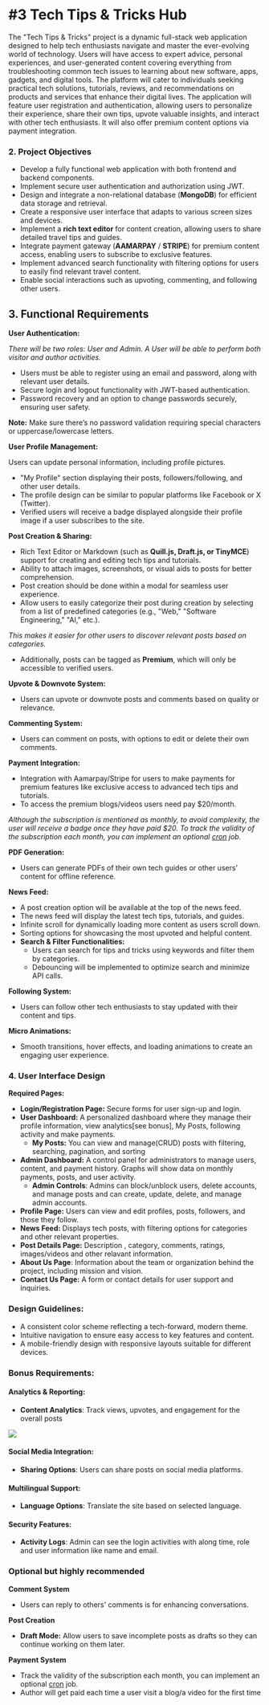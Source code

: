 # #3 Tech Tips & Tricks Hub

The "Tech Tips & Tricks" project is a dynamic full-stack web application designed to help tech enthusiasts navigate and master the ever-evolving world of technology. Users will have access to expert advice, personal experiences, and user-generated content covering everything from troubleshooting common tech issues to learning about new software, apps, gadgets, and digital tools. The platform will cater to individuals seeking practical tech solutions, tutorials, reviews, and recommendations on products and services that enhance their digital lives. The application will feature user registration and authentication, allowing users to personalize their experience, share their own tips, upvote valuable insights, and interact with other tech enthusiasts. It will also offer premium content options via payment integration.

  

### 2\. Project Objectives

*   Develop a fully functional web application with both frontend and backend components.
*   Implement secure user authentication and authorization using JWT.
*   Design and integrate a non-relational database (**MongoDB**) for efficient data storage and retrieval.
*   Create a responsive user interface that adapts to various screen sizes and devices.
*   Implement a **rich text editor** for content creation, allowing users to share detailed travel tips and guides.
*   Integrate payment gateway (**AAMARPAY** / **STRIPE**) for premium content access, enabling users to subscribe to exclusive features.
*   Implement advanced search functionality with filtering options for users to easily find relevant travel content.
*   Enable social interactions such as upvoting, commenting, and following other users.

  

## **3\. Functional Requirements**

  

**User Authentication:**

  

_There will be two roles: User and Admin. A User will be able to perform both visitor and author activities._

*   Users must be able to register using an email and password, along with relevant user details.
*   Secure login and logout functionality with JWT-based authentication.
*   Password recovery and an option to change passwords securely, ensuring user safety.

  

**Note:** Make sure there’s no password validation requiring special characters or uppercase/lowercase letters.

  

**User Profile Management:**

  

Users can update personal information, including profile pictures.

*   "My Profile" section displaying their posts, followers/following, and other user details.
*   The profile design can be similar to popular platforms like Facebook or X (Twitter).
*   Verified users will receive a badge displayed alongside their profile image if a user subscribes to the site.

  

**Post Creation & Sharing:**

  

*   Rich Text Editor or Markdown (such as **Quill.js, Draft.js, or TinyMCE**) support for creating and editing tech tips and tutorials.
*   Ability to attach images, screenshots, or visual aids to posts for better comprehension.
*   Post creation should be done within a modal for seamless user experience.
*   Allow users to easily categorize their post during creation by selecting from a list of predefined categories (e.g., "Web," "Software Engineering," "AI," etc.).

_This makes it easier for other users to discover relevant posts based on categories._

*   Additionally, posts can be tagged as **Premium**, which will only be accessible to verified users.

  

  

**Upvote & Downvote System:**

  

*   Users can upvote or downvote posts and comments based on quality or relevance.

  

**Commenting System:**

  

*   Users can comment on posts, with options to edit or delete their own comments.

  

  

**Payment Integration:**

  

*   Integration with Aamarpay/Stripe for users to make payments for premium features like exclusive access to advanced tech tips and tutorials.
*   To access the premium blogs/videos users need pay $20/month.

  

_Although the subscription is mentioned as monthly, to avoid complexity, the user will receive a badge once they have paid $20. To track the validity of the subscription each month, you can implement an optional_ [_cron_](https://www.npmjs.com/package/cron) _job._

  

  

**PDF Generation:**

  

*   Users can generate PDFs of their own tech guides or other users’ content for offline reference.

  

**News Feed:**

  

*   A post creation option will be available at the top of the news feed.
*   The news feed will display the latest tech tips, tutorials, and guides.
*   Infinite scroll for dynamically loading more content as users scroll down.
*   Sorting options for showcasing the most upvoted and helpful content.
*   **Search & Filter Functionalities:**
    *   Users can search for tips and tricks using keywords and filter them by categories.
    *   Debouncing will be implemented to optimize search and minimize API calls.

  

  

**Following System:**

  

*   Users can follow other tech enthusiasts to stay updated with their content and tips.

  

**Micro Animations:**

  

*   Smooth transitions, hover effects, and loading animations to create an engaging user experience.

  

### **4\. User Interface Design**

  

**Required Pages:**

  

*   **Login/Registration Page:** Secure forms for user sign-up and login.
*   **User Dashboard:** A personalized dashboard where they manage their profile information, view analytics\[see bonus\], My Posts, following activity and make payments.
    *   **My Posts:** You can view and manage(CRUD) posts with filtering, searching, pagination, and sorting
*   **Admin Dashboard:** A control panel for administrators to manage users, content, and payment history. Graphs will show data on monthly payments, posts, and user activity.
    *   **Admin Controls**: Admins can block/unblock users, delete accounts, and manage posts and can create, update, delete, and manage admin accounts.
*   **Profile Page:** Users can view and edit profiles, posts, followers, and those they follow.
*   **News Feed:** Displays tech posts, with filtering options for categories and other relevant properties.
*   **Post Details Page:** Description , category, comments, ratings, images/videos and other relavant information.
*   **About Us Page**: Information about the team or organization behind the project, including mission and vision.
*   **Contact Us Page:** A form or contact details for user support and inquiries.

  

### **Design Guidelines:**

  

*   A consistent color scheme reflecting a tech-forward, modern theme.
*   Intuitive navigation to ensure easy access to key features and content.
*   A mobile-friendly design with responsive layouts suitable for different devices.

  

### **Bonus Requirements:**

#### **Analytics & Reporting:**

*   **Content Analytics**: Track views, upvotes, and engagement for the overall posts

  

![](https://t9018334314.p.clickup-attachments.com/t9018334314/30802798-9ed5-4252-9c86-b43d8d43ab04/image.png)

#### **Social Media Integration:**

*   **Sharing Options**: Users can share posts on social media platforms.

  

#### **Multilingual Support:**

*   **Language Options**: Translate the site based on selected language.

  

#### **Security Features:**

*   **Activity Logs**: Admin can see the login activities with along time, role and user information like name and email.

####   

### **Optional but highly recommended**

  

**Comment System**

*   Users can reply to others' comments is for enhancing conversations.

  

**Post Creation**

*   **Draft Mode:** Allow users to save incomplete posts as drafts so they can continue working on them later.

  

**Payment System**

*   Track the validity of the subscription each month, you can implement an optional [cron](https://www.npmjs.com/package/cron) job.
*   Author will get paid each time a user visit a blog/a video for the first time